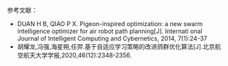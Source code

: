 参考文献：

- DUAN H B, QIAO P X. Pigeon-inspired optimization: a new swarm intelligence optimizer for air robot path planning[J]. Internati onal 
  Journal of Intelligent Computing and Cybernetics, 2014, 7(1):24-37
- 胡耀龙,冯强,海星朔,任羿.基于自适应学习策略的改进鸽群优化算法[J].北京航空航天大学学报,2020,46(12):2348-2356.